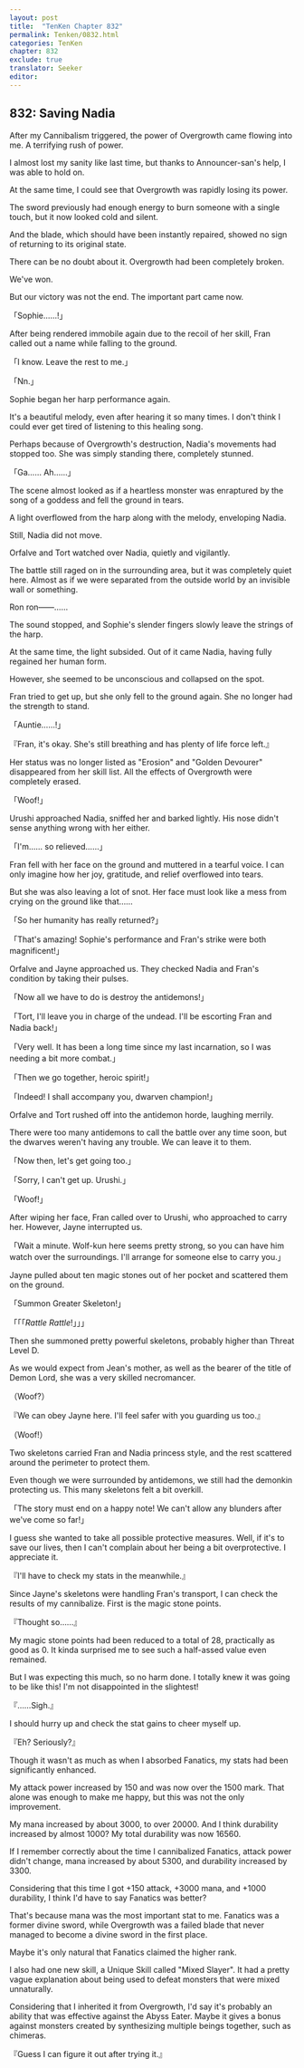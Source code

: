 ```yaml
---
layout: post
title:  "TenKen Chapter 832"
permalink: Tenken/0832.html
categories: TenKen
chapter: 832
exclude: true
translator: Seeker
editor: 
---
```

<h2 id="ch832">832: Saving Nadia</h2>

 After my Cannibalism triggered, the power of Overgrowth came flowing into me. A terrifying rush of power.

 I almost lost my sanity like last time, but thanks to Announcer-san's help, I was able to hold on.

 At the same time, I could see that Overgrowth was rapidly losing its power.

 The sword previously had enough energy to burn someone with a single touch, but it now looked cold and silent.

 And the blade, which should have been instantly repaired, showed no sign of returning to its original state.

 There can be no doubt about it. Overgrowth had been completely broken.

 We've won.

 But our victory was not the end. The important part came now.

「Sophie……!」

 After being rendered immobile again due to the recoil of her skill, Fran called out a name while falling to the ground.

「I know. Leave the rest to me.」

「Nn.」

 Sophie began her harp performance again.

 It's a beautiful melody, even after hearing it so many times. I don't think I could ever get tired of listening to this healing song.

 Perhaps because of Overgrowth's destruction, Nadia's movements had stopped too. She was simply standing there, completely stunned.

「Ga…… Ah……」

 The scene almost looked as if a heartless monster was enraptured by the song of a goddess and fell the ground in tears.

 A light overflowed from the harp along with the melody, enveloping Nadia.

 Still, Nadia did not move.

 Orfalve and Tort watched over Nadia, quietly and vigilantly.

 The battle still raged on in the surrounding area, but it was completely quiet here. Almost as if we were separated from the outside world by an invisible wall or something.

 Ron ron――……

 The sound stopped, and Sophie's slender fingers slowly leave the strings of the harp.

 At the same time, the light subsided. Out of it came Nadia, having fully regained her human form.

 However, she seemed to be unconscious and collapsed on the spot.

 Fran tried to get up, but she only fell to the ground again. She no longer had the strength to stand.

「Auntie……!」

『Fran, it's okay. She's still breathing and has plenty of life force left.』

 Her status was no longer listed as "Erosion" and "Golden Devourer" disappeared from her skill list. All the effects of Overgrowth were completely erased.

「Woof!」

 Urushi approached Nadia, sniffed her and barked lightly. His nose didn't sense anything wrong with her either.

「I'm…… so relieved……」

 Fran fell with her face on the ground and muttered in a tearful voice. I can only imagine how her joy, gratitude, and relief overflowed into tears.

 But she was also leaving a lot of snot. Her face must look like a mess from crying on the ground like that……

「So her humanity has really returned?」

「That's amazing! Sophie's performance and Fran's strike were both magnificent!」

 Orfalve and Jayne approached us. They checked Nadia and Fran's condition by taking their pulses.

「Now all we have to do is destroy the antidemons!」

「Tort, I'll leave you in charge of the undead. I'll be escorting Fran and Nadia back!」

「Very well. It has been a long time since my last incarnation, so I was needing a bit more combat.」

「Then we go together, heroic spirit!」

「Indeed! I shall accompany you, dwarven champion!」

 Orfalve and Tort rushed off into the antidemon horde, laughing merrily.

 There were too many antidemons to call the battle over any time soon, but the dwarves weren't having any trouble. We can leave it to them.

「Now then, let's get going too.」

「Sorry, I can't get up. Urushi.」

「Woof!」

 After wiping her face, Fran called over to Urushi, who approached to carry her. However, Jayne interrupted us.

「Wait a minute. Wolf-kun here seems pretty strong, so you can have him watch over the surroundings. I'll arrange for someone else to carry you.」

 Jayne pulled about ten magic stones out of her pocket and scattered them on the ground.

「Summon Greater Skeleton!」

「「「*Rattle* *Rattle*!」」」

 Then she summoned pretty powerful skeletons, probably higher than Threat Level D.

 As we would expect from Jean's mother, as well as the bearer of the title of Demon Lord, she was a very skilled necromancer.

（Woof?）

『We can obey Jayne here. I'll feel safer with you guarding us too.』

（Woof!）

 Two skeletons carried Fran and Nadia princess style, and the rest scattered around the perimeter to protect them.

 Even though we were surrounded by antidemons, we still had the demonkin protecting us. This many skeletons felt a bit overkill.

「The story must end on a happy note! We can't allow any blunders after we've come so far!」

 I guess she wanted to take all possible protective measures. Well, if it's to save our lives, then I can't complain about her being a bit overprotective. I appreciate it.

『I'll have to check my stats in the meanwhile.』

 Since Jayne's skeletons were handling Fran's transport, I can check the results of my cannibalize. First is the magic stone points.

『Thought so……』

 My magic stone points had been reduced to a total of 28, practically as good as 0. It kinda surprised me to see such a half-assed value even remained.

 But I was expecting this much, so no harm done. I totally knew it was going to be like this! I'm not disappointed in the slightest!

『……Sigh.』

 I should hurry up and check the stat gains to cheer myself up.

『Eh? Seriously?』

 Though it wasn't as much as when I absorbed Fanatics, my stats had been significantly enhanced. 

 My attack power increased by 150 and was now over the 1500 mark. That alone was enough to make me happy, but this was not the only improvement.

 My mana increased by about 3000, to over 20000. And I think durability increased by almost 1000? My total durability was now 16560.

 If I remember correctly about the time I cannibalized Fanatics, attack power didn't change, mana increased by about 5300, and durability increased by 3300.

 Considering that this time I got +150 attack, +3000 mana, and +1000 durability, I think I'd have to say Fanatics was better?

 That's because mana was the most important stat to me. Fanatics was a former divine sword, while Overgrowth was a failed blade that never managed to become a divine sword in the first place.

 Maybe it's only natural that Fanatics claimed the higher rank.

 I also had one new skill, a Unique Skill called "Mixed Slayer". It had a pretty vague explanation about being used to defeat monsters that were mixed unnaturally.

 Considering that I inherited it from Overgrowth, I'd say it's probably an ability that was effective against the Abyss Eater. Maybe it gives a bonus against monsters created by synthesizing multiple beings together, such as chimeras.

『Guess I can figure it out after trying it.』



